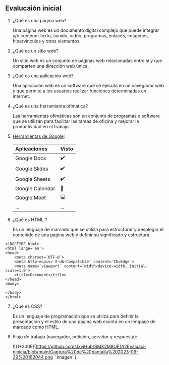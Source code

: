 ## Evalucaión inicial

1. ¿Què es una página web?

    Una página web es un documento digital complejo que puede integrar y/o contener texto, sonido, vídeo, programas, enlaces, imágenes, hipervínculos y otros elementos.

2. ¿Què es un sitio web?

    Un sitio web es un conjunto de páginas web relacionadas entre sí y que comparten una dirección web única.

3. ¿Qué es una aplicación web?

    Una aplicación web es un software que se ejecuta en un navegador web y que permite a los usuarios realizar funciones determinadas en internet.

4. ¿Qué es una herramienta ofimática?

    Las herramientas ofimáticas son un conjunto de programas o software que se utilizan para facilitar las tareas de oficina y mejorar la productividad en el trabajo.

5. [Herramientas de Google](https://www.google.com/intl/es-419/chrome/browser-tools/):

    |Aplicaciones |Visto |
    |:------------|:-----|
    |Google Docs |✔️ |
    |Google Slides |✔️ |
    |Google Sheets |✔️ |
    |Google Calendar |📅 |
    |Google Meet |💻 |
    |... |... |

6. ¿Qué es HTML ?

    Es un lenguaje de marcado que se utiliza para estructurar y desplegar el contenido de una página web y definir su significado y estructura.

```
<!DOCTYPE html>
<html lange=¨en¨>
<head>
    <meta charset=¨UTF-8¨>
    <meta http-equiv=¨X-UA-Compatible¨ content=¨IE=Edge´>
    <meta name=¨viewport¨ content=¨width=device-width, initial-scale=1.0¨>
    <title>Document</title>
</head>
<body>

</body>
</html>
```

7. ¿Què es CSS?

    Es un lenguaje de programación que se utiliza para definir la presentación y el estilo de una página web escrita en un lenguaje de marcado como HTML.

8. Flujo de trabajo (navegador, petición, servidor y respuesta):

    ![U+200E](https://github.com/JxviHub/SMX2M8UF1A2Evaluaci-ninicia/blob/main/Captura%20de%20pantalla%202023-09-29%20162044.png ¨Imagen¨)
